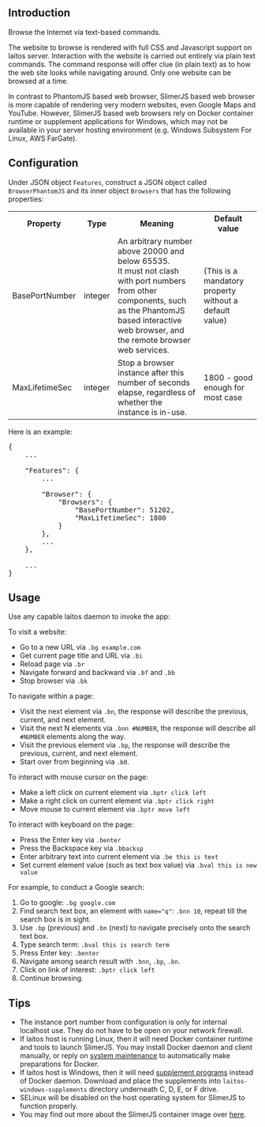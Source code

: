 ## Introduction
Browse the Internet via text-based commands.

The website to browse is rendered with full CSS and Javascript support on laitos server. Interaction with the website is
carried out entirely via plain text commands. The command response will offer clue (in plain text) as to how the web
site looks while navigating around. Only one website can be browsed at a time.

In contrast to PhantomJS based web browser, SlimerJS based web browser is more capable of rendering very modern
websites, even Google Maps and YouTube. However, SlimerJS based web browsers rely on Docker container runtime or
supplement applications for Windows, which may not be available in your server hosting environment (e.g. Windows
Subsystem For Linux, AWS FarGate).

## Configuration
Under JSON object `Features`, construct a JSON object called `BrowserPhantomJS` and its inner object `Browsers` that has
the following properties:
<table>
<tr>
    <th>Property</th>
    <th>Type</th>
    <th>Meaning</th>
    <th>Default value</th>
</tr>
<tr>
    <td>BasePortNumber</td>
    <td>integer</td>
    <td>
        An arbitrary number above 20000 and below 65535.
        <br/>
        It must not clash with port numbers from other components, such as the PhantomJS based interactive web browser,
        and the remote browser web services.
    </td>
    <td>(This is a mandatory property without a default value)
</tr>
<tr>
    <td>MaxLifetimeSec</td>
    <td>integer</td>
    <td>Stop a browser instance after this number of seconds elapse, regardless of whether the instance is in-use.</td>
    <td>1800 - good enough for most case</td>
</tr>
</table>

Here is an example:
<pre>
{
    ...

    "Features": {
        ...

        "Browser": {
            "Browsers": {
                "BasePortNumber": 51202,
                "MaxLifetimeSec": 1800
            }
        },
        ...
    },

    ...
}
</pre>

## Usage
Use any capable laitos daemon to invoke the app:

To visit a website:
- Go to a new URL via `.bg example.com`
- Get current page title and URL via `.bi`
- Reload page via `.br`
- Navigate forward and backward via `.bf` and `.bb`
- Stop browser via `.bk`

To navigate within a page:
- Visit the next element via `.bn`, the response will describe the previous, current, and next element.
- Visit the next N elements via `.bnn #NUMBER`, the response will describe all `#NUMBER` elements along the way.
- Visit the previous element via `.bp`, the response will describe the previous, current, and next element.
- Start over from beginning via `.b0`.

To interact with mouse cursor on the page:
- Make a left click on current element via `.bptr click left`
- Make a right click on current element via `.bptr click right`
- Move mouse to current element via `.bptr move left`

To interact with keyboard on the page:
- Press the Enter key via `.benter`
- Press the Backspace key via `.bbacksp`
- Enter arbitrary text into current element via `.be this is text`
- Set current element value (such as text box value) via `.bval this is new value`

For example, to conduct a Google search:
1. Go to google: `.bg google.com`
2. Find search text box, an element with `name="q"`: `.bnn 10`, repeat till the search box is in sight.
3. Use `.bp` (previous) and `.bn` (next) to navigate precisely onto the search text box.
4. Type search term: `.bval this is search term`
5. Press Enter key: `.benter`
6. Navigate among search result with `.bnn`, `.bp`, `.bn`.
7. Click on link of interest: `.bptr click left`
8. Continue browsing.

## Tips
- The instance port number from configuration is only for internal localhost use. They do not have to be open on your
  network firewall.
- If laitos host is running Linux, then it will need Docker container runtime and tools to launch SlimerJS. You may
  install Docker daemon and client manually, or reply on [system maintenance](https://github.com/HouzuoGuo/laitos/wiki/%5BDaemon%5D-system-maintenance)
  to automatically make preparations for Docker.
- If laitos host is Windows, then it will need [supplement programs](https://github.com/HouzuoGuo/laitos-windows-supplements)
  instead of Docker daemon. Download and place the supplements into `laitos-windows-supplements` directory underneath
  C, D, E, or F drive.
- SELinux will be disabled on the host operating system for SlimerJS to function properly.
- You may find out more about the SlimerJS container image over [here](https://hub.docker.com/r/hzgl/slimerjs).
